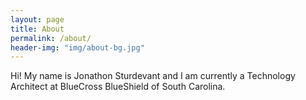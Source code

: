 ```yaml
---
layout: page
title: About
permalink: /about/
header-img: "img/about-bg.jpg"
---
```


Hi! My name is Jonathon Sturdevant and I am currently a Technology Architect at BlueCross BlueShield of South Carolina.


